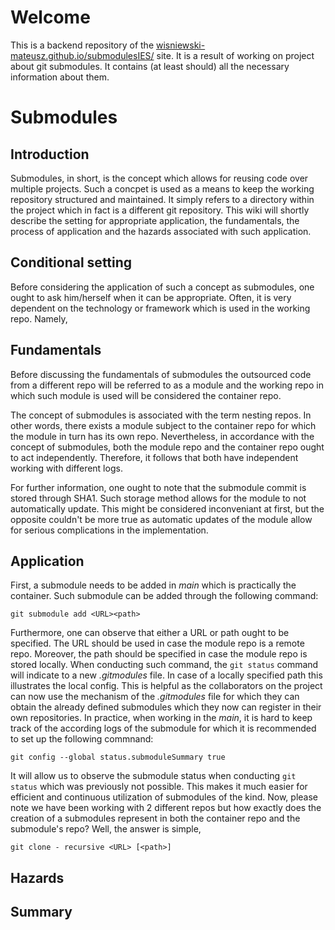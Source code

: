 # Welcome

This is a backend repository of the [wisniewski-mateusz.github.io/submodulesIES/](https://wisniewski-mateusz.github.io/submodulesIES/) site. It is a result of working on project about git submodules. It contains (at least should) all the necessary information about them.

# Submodules
## Introduction

Submodules, in short, is the concept which allows for reusing code over multiple projects. Such a concpet is used as a means to keep the working repository structured and maintained. It simply refers to a directory within the project which in fact is a different git repository. This wiki will shortly describe the setting for appropriate application, the fundamentals, the process of application and the hazards associated with such application. 

## Conditional setting

Before considering the application of such a concept as submodules, one ought to ask him/herself when it can be appropriate. Often, it is very dependent on the technology or framework which is used in the working repo. Namely, 

## Fundamentals

Before discussing the fundamentals of submodules the outsourced code from a different repo will be referred to as a module and the working repo in which such module is used will be considered the container repo. 

The concept of submodules is associated with the term nesting repos. In other words, there exists a module subject to the container repo for which the module in turn has its own repo. Nevertheless, in accordance with the concept of submodules, both the module repo and the container repo ought to act independently. Therefore, it follows that both have independent working with different logs. 

For further information, one ought to note that the submodule commit is stored through SHA1. Such storage method allows for the module to not automatically update. This might be considered inconveniant at first, but the opposite couldn't be more true as automatic updates of the module allow for serious complications in the implementation. 

## Application

First, a submodule needs to be added in *main* which is practically the container. Such submodule can be added through the following command:

`git submodule add <URL><path>`

Furthermore, one can observe that either a URL or path ought to be specified. The URL should be used in case the module repo is a remote repo. Moreover, the path should be specified in case the module repo is stored locally. When conducting such command, the `git status` command will indicate to a new *.gitmodules* file. In case of a locally specified path this illustrates the local config. This is helpful as the collaborators on the project can now use the mechanism of the *.gitmodules* file for which they can obtain the already defined submodules which they now can register in their own repositories. In practice, when working in the *main*, it is hard to keep track of the according logs of the submodule for which it is recommended to set up the following commnand:

`git config --global status.submoduleSummary true` 

It will allow us to observe the submodule status when conducting `git status` which was previously not possible. This makes it much easier for efficient and continuous utilization of submodules of the kind. Now, please note we have been working with 2 different repos but how exactly does the creation of a submodules represent in both the container repo and the submodule's repo? Well, the answer is simple, 


`git clone - recursive <URL> [<path>]`

## Hazards

## Summary

